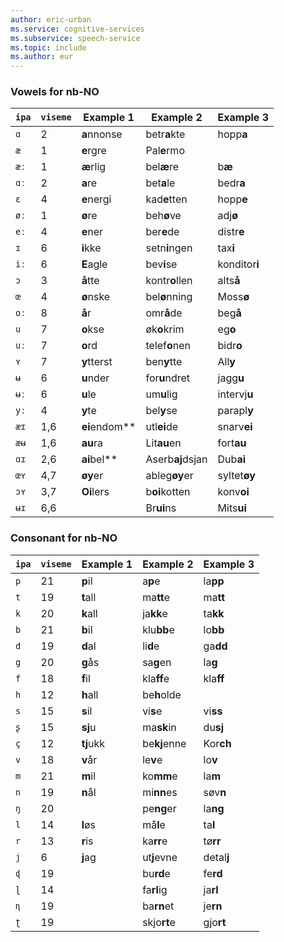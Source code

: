 ```yaml
---
author: eric-urban
ms.service: cognitive-services
ms.subservice: speech-service
ms.topic: include
ms.author: eur
---
```


### Vowels for nb-NO

| `ipa` | `viseme` | Example 1     | Example 2        | Example 3     |
|-------|----------|---------------|------------------|---------------|
| `ɑ`   | 2        | **a**nnonse   | betr**a**kte     | hopp**a**     |
| `æ`   | 1        | **e**rgre     | Pal**e**rmo      |               |
| `æː`  | 1        | **æ**rlig     | bel**æ**re       | b**æ**        |
| `ɑː`  | 2        | **a**re       | bet**a**le       | bedr**a**     |
| `ɛ`   | 4        | **e**nergi    | kad**e**tten     | hopp**e**     |
| `øː`  | 1        | **ø**re       | beh**ø**ve       | adj**ø**      |
| `eː`  | 4        | **e**ner      | ber**e**de       | distr**e**    |
| `ɪ`   | 6        | **i**kke      | setn**i**ngen    | tax**i**      |
| `iː`  | 6        | **E**agle     | bev**i**se       | konditor**i** |
| `ɔ`   | 3        | **å**tte      | kontr**o**llen   | alts**å**     |
| `œ`   | 4        | **ø**nske     | bel**ø**nning    | Moss**ø**     |
| `oː`  | 8        | **å**r        | omr**å**de       | beg**å**      |
| `u`   | 7        | **o**kse      | øk**o**krim      | eg**o**       |
| `uː`  | 7        | **o**rd       | telef**o**nen    | bidr**o**     |
| `ʏ`   | 7        | **y**tterst   | ben**y**tte      | All**y**      |
| `ʉ`   | 6        | **u**nder     | for**u**ndret    | jagg**u**     |
| `ʉː`  | 6        | **u**le       | um**u**lig       | intervj**u**  |
| `yː`  | 4        | **y**te       | bel**y**se       | parapl**y**   |
| `æɪ`  | 1,6      | **ei**endom** | utl**ei**de      | snarv**ei**   |
| `æʉ`  | 1,6      | **au**ra      | Lit**au**en      | fort**au**    |
| `ɑɪ`  | 2,6      | **ai**bel**   | Aserb**aj**dsjan | Dub**ai**     |
| `œʏ`  | 4,7      | **øy**er      | ableg**øy**er    | syltet**øy**  |
| `ɔʏ`  | 3,7      | **Oi**lers    | b**oi**kotten    | konv**oi**    |
| `ʉɪ`  | 6,6      |               | Br**ui**ns       | Mits**ui**    |

### Consonant for nb-NO

| `ipa` | `viseme` | Example 1     | Example 2        | Example 3     |
|-------|----------|---------------|------------------|---------------|
| `p`   | 21       | **p**il       | a**p**e          | la**pp**      |
| `t`   | 19       | **t**all      | ma**tt**e        | ma**tt**      |
| `k`   | 20       | **k**all      | ja**kk**e        | ta**kk**      |
| `b`   | 21       | **b**il       | klu**bb**e       | lo**bb**      |
| `d`   | 19       | **d**al       | li**d**e         | ga**dd**      |
| `g`   | 20       | **g**ås       | sa**g**en        | la**g**       |
| `f`   | 18       | **f**il       | kla**ff**e       | kla**ff**     |
| `h`   | 12       | **h**all      | be**h**olde      |               |
| `s`   | 15       | **s**il       | vi**s**e         | vi**ss**      |
| `ʂ`   | 15       | **sj**u       | ma**sk**in       | du**sj**      |
| `ç`   | 12       | **tj**ukk     | be**kj**enne     | Kor**ch**     |
| `v`   | 18       | **v**år       | le**v**e         | lo**v**       |
| `m`   | 21       | **m**il       | ko**mm**e        | la**m**       |
| `n`   | 19       | **n**ål       | mi**nn**es       | søv**n**      |
| `ŋ`   | 20       |               | pe**ng**er       | la**ng**      |
| `l`   | 14       | **l**øs       | må**l**e         | ta**l**       |
| `r`   | 13       | **r**is       | ka**rr**e        | tø**rr**      |
| `j`   | 6        | **j**ag       | ut**j**evne      | detal**j**    |
| `ɖ`   | 19       |               | bu**rd**e        | fe**rd**      |
| `ɭ`   | 14       |               | fa**rl**ig       | ja**rl**      |
| `ɳ`   | 19       |               | ba**rn**et       | je**rn**      |
| `ʈ`   | 19       |               | skjo**rt**e      | gjo**rt**     |